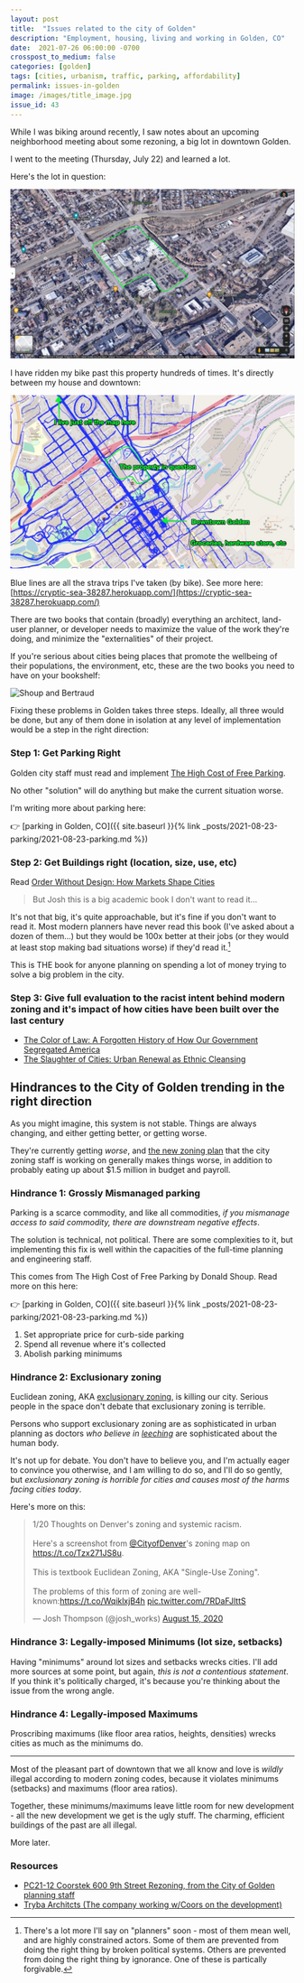 ```yaml
---
layout: post
title:  "Issues related to the city of Golden"
description: "Employment, housing, living and working in Golden, CO"
date:  2021-07-26 06:00:00 -0700
crosspost_to_medium: false
categories: [golden]
tags: [cities, urbanism, traffic, parking, affordability]
permalink: issues-in-golden
image: /images/title_image.jpg
issue_id: 43
---
```


While I was biking around recently, I saw notes about an upcoming neighborhood meeting about some rezoning, a big lot in downtown Golden.

I went to the meeting (Thursday, July 22) and learned a lot.

Here's the lot in question:

![picture of Coors property](coors-property.jpg)

I have ridden my bike past this property hundreds of times. It's directly between my house and downtown:

![strava paths](strava-map.jpg)

Blue lines are all the strava trips I've taken (by bike). See more here: [https://cryptic-sea-38287.herokuapp.com/](https://cryptic-sea-38287.herokuapp.com/)

There are two books that contain (broadly) everything an architect, land-user planner, or developer needs to maximize the value of the work they're doing, and minimize the "externalities" of their project.

If you're serious about cities being places that promote the wellbeing of their populations, the environment, etc, these are the two books you need to have on your bookshelf:

![Shoup and Bertraud](/images/shoup-and-bertaud.jpg)


Fixing these problems in Golden takes three steps. Ideally, all three would be done, but any of them done in isolation at any level of implementation would be a step in the right direction:

### Step 1: Get Parking Right

Golden city staff must read and implement [The High Cost of Free Parking](https://www.amazon.com/High-Cost-Parking-Updated-Edition/dp/193236496X/ref=as_li_ss_tl?ie=UTF8&qid=1332084228&sr=8-1&linkCode=ll1&tag=markeurban-20&linkId=65aeac5942c99b794876bb2d2dc32bb0). 

No other "solution" will do anything but make the current situation worse. 

I'm writing more about parking here: 

👉  [parking in Golden, CO]({{ site.baseurl }}{% link _posts/2021-08-23-parking/2021-08-23-parking.md %})

### Step 2: Get Buildings right (location, size, use, etc)

Read [Order Without Design: How Markets Shape Cities](https://www.goodreads.com/book/show/39644188-order-without-design)

> But Josh this is a big academic book I don't want to read it...

It's not that big, it's quite approachable, but it's fine if you don't want to read it. Most modern planners have never read this book (I've asked about a dozen of them...) but they would be 100x better at their jobs (or they would at least stop making bad situations worse) if they'd read it.[^planners]

[^planners]: There's a lot more I'll say on "planners" soon - most of them mean well, and are highly constrained actors. Some of them are prevented from doing the right thing by broken political systems. Others are prevented from doing the right thing by ignorance. One of these is partically forgivable. 

This is THE book for anyone planning on spending a lot of money trying to solve a big problem in the city.

### Step 3: Give full evaluation to the racist intent behind modern zoning and it's impact of how cities have been built over the last century

- [The Color of Law: A Forgotten History of How Our Government Segregated America](https://www.goodreads.com/book/show/32191706-the-color-of-law)
- [The Slaughter of Cities: Urban Renewal as Ethnic Cleansing](https://www.fidelitypress.org/slaughter-of-cities)



## Hindrances to the City of Golden trending in the right direction

As you might imagine, this system is not stable. Things are always changing, and either getting better, or getting worse.

They're currently getting _worse_, and [the new zoning plan](https://www.guidinggolden.com/code-changes) that the city zoning staff is working on generally makes things worse, in addition to probably eating up about $1.5 million in budget and payroll. 

### Hindrance 1: Grossly Mismanaged parking

Parking is a scarce commodity, and like all commodities, _if you mismanage access to said commodity, there are downstream negative effects_. 

The solution is technical, not political. There are some complexities to it, but implementing this fix is well within the capacities of the full-time planning and engineering staff.

This comes from The High Cost of Free Parking by Donald Shoup. Read more on this here:

👉  [parking in Golden, CO]({{ site.baseurl }}{% link _posts/2021-08-23-parking/2021-08-23-parking.md %})

1. Set appropriate price for curb-side parking
2. Spend all revenue where it's collected
3. Abolish parking minimums

### Hindrance 2: Exclusionary zoning

Euclidean zoning, AKA [exclusionary zoning](https://en.wikipedia.org/wiki/Exclusionary_zoning), is killing our city. Serious people in the space don't debate that exclusionary zoning is terrible. 

Persons who support exclusionary zoning are as sophisticated in urban planning as doctors _who believe in [leeching](https://www.britannica.com/science/leeching)_ are sophisticated about the human body.

It's not up for debate. You don't have to believe you, and I'm actually eager to convince you otherwise, and I am willing to do so, and I'll do so gently, but _exclusionary zoning is horrible for cities and causes most of the harms facing cities today_. 

Here's more on this:

<blockquote class="twitter-tweet"><p lang="en" dir="ltr">1/20 Thoughts on Denver&#39;s zoning and systemic racism. <br><br>Here&#39;s a screenshot from <a href="https://twitter.com/CityofDenver?ref_src=twsrc%5Etfw">@CityofDenver</a>&#39;s zoning map on <a href="https://t.co/Tzx271JS8u">https://t.co/Tzx271JS8u</a>.<br><br>This is textbook Euclidean Zoning, AKA &quot;Single-Use Zoning&quot;.<br><br>The problems of this form of zoning are well-known:<a href="https://t.co/WqiklxjB4h">https://t.co/WqiklxjB4h</a> <a href="https://t.co/7RDaFJlttS">pic.twitter.com/7RDaFJlttS</a></p>&mdash; Josh Thompson (@josh_works) <a href="https://twitter.com/josh_works/status/1294726871574179840?ref_src=twsrc%5Etfw">August 15, 2020</a></blockquote> <script async src="https://platform.twitter.com/widgets.js" charset="utf-8"></script> 




### Hindrance 3: Legally-imposed Minimums (lot size, setbacks)

Having "minimums" around lot sizes and setbacks wrecks cities. I'll add more sources at some point, but again, _this is not a contentious statement_. If you think it's politically charged, it's because you're thinking about the issue from the wrong angle. 

### Hindrance 4: Legally-imposed Maximums

Proscribing maximums (like floor area ratios, heights, densities) wrecks cities as much as the minimums do.

-------------------------

Most of the pleasant part of downtown that we all know and love is _wildly_ illegal according to modern zoning codes, because it violates minimums (setbacks) and maximums (floor area ratios).

Together, these minimums/maximums leave little room for new development - all the new development we get is the ugly stuff. The charming, efficient buildings of the past are all illegal.

More later.


### Resources

- [PC21-12 Coorstek 600 9th Street Rezoning, from the City of Golden planning staff](https://www.guidinggolden.com/planning-projects/news_feed/600-9th-street-rezoning)
- [Tryba Architcts (The company working w/Coors on the development)](https://www.trybaarchitects.com/people/john-mcintyre)